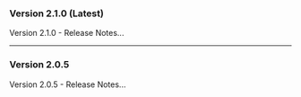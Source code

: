 ### Version 2.1.0 (Latest)

Version 2.1.0 - Release Notes...

---
### Version 2.0.5 

Version 2.0.5 - Release Notes...